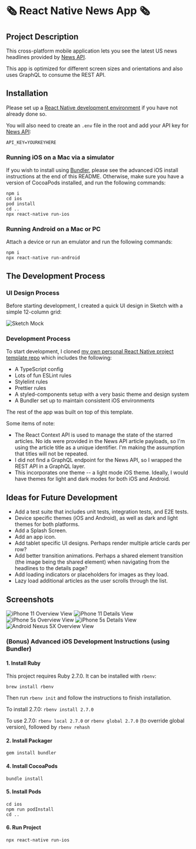 # 🗞 React Native News App 🗞

## Project Description

This cross-platform mobile application lets you see the latest US news headlines provided by [News API](https://newsapi.org).

This app is optimized for different screen sizes and orientations and also uses GraphQL to consume the REST API.

## Installation

Please set up a [React Native development environment](https://reactnative.dev/docs/environment-setup) if you have not already done so.

You will also need to create an `.env` file in the root and add your API key for [News API](https://newsapi.org):

```
API_KEY=YOURKEYHERE
```

### Running iOS on a Mac via a simulator

If you wish to install using [Bundler](https://bundler.io/), please see the advanced iOS install instructions at the end of this README. Otherwise, make sure you have a version of CocoaPods installed, and run the following commands:

```
npm i
cd ios
pod install
cd ..
npx react-native run-ios
```

### Running Android on a Mac or PC

Attach a device or run an emulator and run the following commands:

```
npm i
npx react-native run-android
```

## The Development Process

### UI Design Process

Before starting development, I created a quick UI design in Sketch with a simple 12-column grid:

![Sketch Mock](screenshots/00-Sketch-Mock.png)

### Development Process

To start development, I cloned [my own personal React Native project template repo](https://github.com/jrapala/react-native-template) which includes the following:

-   A TypeScript config
-   Lots of fun ESLint rules
-   Stylelint rules
-   Prettier rules
-   A styled-components setup with a very basic theme and design system
-   A Bundler set up to maintain consistent iOS environments

The rest of the app was built on top of this template.

Some items of note:

-   The React Context API is used to manage the state of the starred articles. No ids were provided in the News API article payloads, so I'm using the article title as a unique identifier. I'm making the assumption that titles will not be repeated.
-   I did not find a GraphQL endpoint for the News API, so I wrapped the REST API in a GraphQL layer.
-   This incorporates one theme -- a light mode iOS theme. Ideally, I would have themes for light and dark modes for both iOS and Android.

## Ideas for Future Development

-   Add a test suite that includes unit tests, integration tests, and E2E tests.
-   Device specific themes (iOS and Android), as well as dark and light themes for both platforms.
-   Add a Splash Screen.
-   Add an app icon.
-   Add tablet specific UI designs. Perhaps render multiple article cards per row?
-   Add better transition animations. Perhaps a shared element transition (the image being the shared element) when navigating from the headlines to the details page?
-   Add loading indicators or placeholders for images as they load.
-   Lazy load additional articles as the user scrolls through the list.

## Screenshots

![iPhone 11 Overview View](screenshots/01-iPhone-11-Overview.png) ![iPhone 11 Details View](screenshots/02-iPhone-11-Details.png) ![iPhone 5s Overview View](screenshots/03-iPhone-5S-Overview.png) ![iPhone 5s Details View](screenshots/04-iPhone-5S-Details.png) ![Android Nexus 5X Overview View](screenshots/05-Android-Nexus-5X-Overview.png)

### (Bonus) Advanced iOS Development Instructions (using Bundler)

#### 1. Install Ruby

This project requires Ruby 2.7.0. It can be installed with `rbenv`:

`brew install rbenv`

Then run `rbenv init` and follow the instructions to finish installation.

To install 2.7.0: `rbenv install 2.7.0`

To use 2.7.0: `rbenv local 2.7.0` or `rbenv global 2.7.0` (to override global version), followed by `rbenv rehash`

#### 2. Install Packager

`gem install bundler`

#### 4. Install CocoaPods

`bundle install`

#### 5. Install Pods

```
cd ios
npm run podInstall
cd ..
```

#### 6. Run Project

`npx react-native run-ios`
